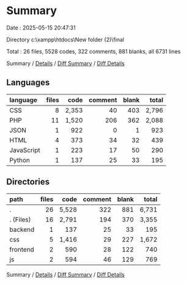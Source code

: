 # Summary

Date : 2025-05-15 20:47:31

Directory c:\\xampp\\htdocs\\New folder (2)\\final

Total : 26 files,  5528 codes, 322 comments, 881 blanks, all 6731 lines

Summary / [Details](details.md) / [Diff Summary](diff.md) / [Diff Details](diff-details.md)

## Languages
| language | files | code | comment | blank | total |
| :--- | ---: | ---: | ---: | ---: | ---: |
| CSS | 8 | 2,353 | 40 | 403 | 2,796 |
| PHP | 11 | 1,520 | 206 | 362 | 2,088 |
| JSON | 1 | 922 | 0 | 1 | 923 |
| HTML | 4 | 373 | 34 | 32 | 439 |
| JavaScript | 1 | 223 | 17 | 50 | 290 |
| Python | 1 | 137 | 25 | 33 | 195 |

## Directories
| path | files | code | comment | blank | total |
| :--- | ---: | ---: | ---: | ---: | ---: |
| . | 26 | 5,528 | 322 | 881 | 6,731 |
| . (Files) | 16 | 2,791 | 194 | 370 | 3,355 |
| backend | 1 | 137 | 25 | 33 | 195 |
| css | 5 | 1,416 | 29 | 227 | 1,672 |
| frontend | 2 | 590 | 28 | 122 | 740 |
| js | 2 | 594 | 46 | 129 | 769 |

Summary / [Details](details.md) / [Diff Summary](diff.md) / [Diff Details](diff-details.md)